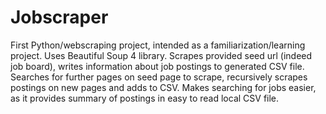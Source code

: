 # Jobscraper
First Python/webscraping project, intended as a familiarization/learning project. Uses Beautiful Soup 4 library.
Scrapes provided seed url (indeed job board), writes information about job postings to generated CSV file.
Searches for further pages on seed page to scrape, recursively scrapes postings on new pages and adds to CSV.
Makes searching for jobs easier, as it provides summary of postings in easy to read local CSV file.
